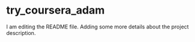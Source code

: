 # try_coursera_adam

I am editing the README file. Adding some more details about the project description.
